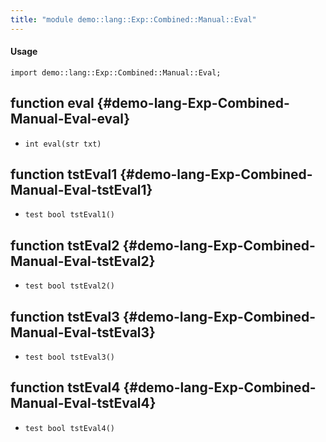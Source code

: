 ```yaml
---
title: "module demo::lang::Exp::Combined::Manual::Eval"
---
```


#### Usage

`import demo::lang::Exp::Combined::Manual::Eval;`


## function eval {#demo-lang-Exp-Combined-Manual-Eval-eval}

* ``int eval(str txt)``

## function tstEval1 {#demo-lang-Exp-Combined-Manual-Eval-tstEval1}

* ``test bool tstEval1()``

## function tstEval2 {#demo-lang-Exp-Combined-Manual-Eval-tstEval2}

* ``test bool tstEval2()``

## function tstEval3 {#demo-lang-Exp-Combined-Manual-Eval-tstEval3}

* ``test bool tstEval3()``

## function tstEval4 {#demo-lang-Exp-Combined-Manual-Eval-tstEval4}

* ``test bool tstEval4()``

